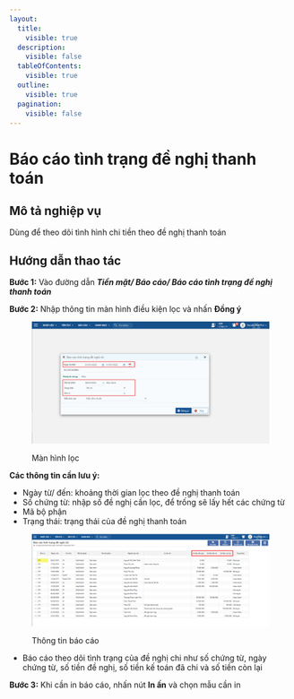 ```yaml
---
layout:
  title:
    visible: true
  description:
    visible: false
  tableOfContents:
    visible: true
  outline:
    visible: true
  pagination:
    visible: false
---
```


# Báo cáo tình trạng đề nghị thanh toán

## Mô tả nghiệp vụ

Dùng để theo dõi tình hình chi tiền theo đề nghị thanh toán

## Hướng dẫn thao tác

**Bước 1:** Vào đường dẫn _**Tiền mặt/ Báo cáo/ Báo cáo tình trạng đề nghị thanh toán**_

**Bước 2:** Nhập thông tin màn hình điều kiện lọc và nhấn **Đồng ý**

<figure><img src="../../.gitbook/assets/35.png" alt=""><figcaption><p>Màn hình lọc</p></figcaption></figure>

**Các thông tin cần lưu ý:**

* Ngày từ/ đến: khoảng thời gian lọc theo đề nghị thanh toán
* Số chứng từ: nhập số đề nghị cần lọc, để trống sẽ lấy hết các chứng từ
* Mã bộ phận
* Trạng thái: trạng thái của đề nghị thanh toán

<figure><img src="../../.gitbook/assets/image (1).png" alt=""><figcaption><p>Thông tin báo cáo</p></figcaption></figure>

* Báo cáo theo dõi tình trạng của đề nghị chi như số chứng từ, ngày chứng từ, số tiền đề nghị, số tiền kế toán đã chi và số tiền còn lại

**Bước 3:** Khi cần in báo cáo, nhấn nút **In ấn** và chọn mẫu cần in

